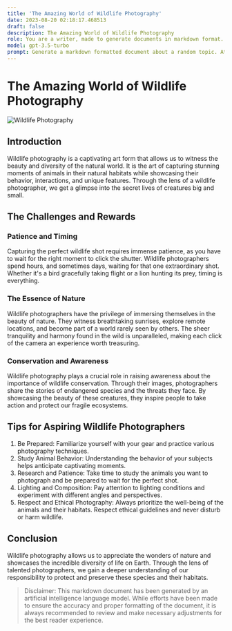```yaml
---
title: 'The Amazing World of Wildlife Photography'
date: 2023-08-20 02:18:17.468513
draft: false
description: The Amazing World of Wildlife Photography
role: You are a writer, made to generate documents in markdown format. It is very important that all of the documents you generate are in valid markdown format.
model: gpt-3.5-turbo
prompt: Generate a markdown formatted document about a random topic. At the bottom, include a disclaimer explaining that the document was generated by you. The first line of the document should be the title. Make sure that the entire document is in proper markdown format, using a mix of various tags to make the document visually appealing.
---
```


# The Amazing World of Wildlife Photography

![Wildlife Photography](https://images.unsplash.com/photo-1491855173451-c4693da9b214?ixlib=rb-1.2.1&auto=format&fit=crop&w=1350&q=80)

## Introduction

Wildlife photography is a captivating art form that allows us to witness the beauty and diversity of the natural world. It is the art of capturing stunning moments of animals in their natural habitats while showcasing their behavior, interactions, and unique features. Through the lens of a wildlife photographer, we get a glimpse into the secret lives of creatures big and small.

## The Challenges and Rewards

### Patience and Timing

Capturing the perfect wildlife shot requires immense patience, as you have to wait for the right moment to click the shutter. Wildlife photographers spend hours, and sometimes days, waiting for that one extraordinary shot. Whether it's a bird gracefully taking flight or a lion hunting its prey, timing is everything.

### The Essence of Nature

Wildlife photographers have the privilege of immersing themselves in the beauty of nature. They witness breathtaking sunrises, explore remote locations, and become part of a world rarely seen by others. The sheer tranquility and harmony found in the wild is unparalleled, making each click of the camera an experience worth treasuring.

### Conservation and Awareness

Wildlife photography plays a crucial role in raising awareness about the importance of wildlife conservation. Through their images, photographers share the stories of endangered species and the threats they face. By showcasing the beauty of these creatures, they inspire people to take action and protect our fragile ecosystems.

## Tips for Aspiring Wildlife Photographers

1. Be Prepared: Familiarize yourself with your gear and practice various photography techniques.
2. Study Animal Behavior: Understanding the behavior of your subjects helps anticipate captivating moments.
3. Research and Patience: Take time to study the animals you want to photograph and be prepared to wait for the perfect shot.
4. Lighting and Composition: Pay attention to lighting conditions and experiment with different angles and perspectives.
5. Respect and Ethical Photography: Always prioritize the well-being of the animals and their habitats. Respect ethical guidelines and never disturb or harm wildlife.

## Conclusion

Wildlife photography allows us to appreciate the wonders of nature and showcases the incredible diversity of life on Earth. Through the lens of talented photographers, we gain a deeper understanding of our responsibility to protect and preserve these species and their habitats.

> Disclaimer: This markdown document has been generated by an artificial intelligence language model. While efforts have been made to ensure the accuracy and proper formatting of the document, it is always recommended to review and make necessary adjustments for the best reader experience.